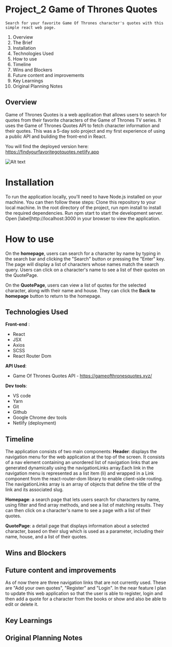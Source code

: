 
# Project_2 Game of Thrones Quotes

`Search for your favorite Game Of Thrones character's quotes with this simple react web page.`

1.  Overview
2.  The Brief
3.  Installation
5.  Technologies Used
6.  How to use
7.  Timeline
7.  Wins and Blockers
8.  Future content and improvements
9.  Key Learnings
10. Original Planning Notes

## Overview

Game of Thrones Quotes is a web application that allows users to search for quotes from their favorite characters of the Game of Thrones TV series. It uses the Game of Thrones Quotes API to fetch character information and their quotes. This was a 5-day solo project and my first experience of using a public API and building the front-end in React.

You will find the deployed version here: https://findyourfavoritegotquotes.netlify.app

![Alt text](https://i.imgur.com/HncxyCE.png "Optional title")

# Installation

To run the application locally, you'll need to have Node.js installed on your machine. You can then follow these steps:
Clone this repository to your local machine.
In the root directory of the project, run npm install to install the required dependencies.
Run npm start to start the development server.
Open [label]http://localhost:3000 in your browser to view the application.

# How to use

On the **homepage**, users can search for a character by name by typing in the search bar and clicking the "Search" button or pressing the "Enter" key. The page will display a list of characters whose names match the search query. Users can click on a character's name to see a list of their quotes on the QuotePage.

On the **QuotePage**, users can view a list of quotes for the selected character, along with their name and house. They can click the **Back to homepage** button to return to the homepage.

## Technologies Used
 
**Front-end** :
* React
* JSX
* Axios
* SCSS
* React Router Dom

**API Used**:
* Game Of Thrones Quotes API - https://gameofthronesquotes.xyz/

**Dev tools**:
* VS code
* Yarn
* Git
* Github
* Google Chrome dev tools
* Netlify (deployment)

## Timeline

The application consists of two main components:
**Header**: displays the navigation menu for the web application at the top of the screen. It consists of a nav element containing an unordered list of navigation links that are generated dynamically using the navigationLinks array.Each link in the navigation menu is represented as a list item (li) and wrapped in a Link component from the react-router-dom library to enable client-side routing.
The navigationLinks array is an array of objects that define the title of the link and its associated slug.

**Homepage**: a search page that lets users search for characters by name, using filter and find array methods, and see a list of matching results. They can then click on a character's name to see a page with a list of their quotes.

**QuotePage**: a detail page that displays information about a selected character, based on their slug which is used as a parameter, including their name, house, and a list of their quotes.

## Wins and Blockers



## Future content and improvements

As of now there are three navigation links that are not currently used. These are "Add your own quotes", "Register" and "Login". In the near feature I plan to update this web application so that the user is able to register, login and then add a quote for a character from the books or show and also be able to edit or delete it.

## Key Learnings

## Original Planning Notes
